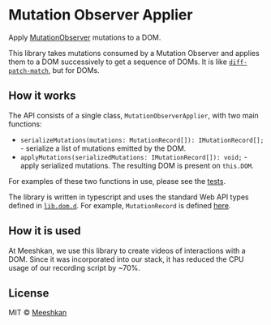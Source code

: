 # Mutation Observer Applier

Apply [MutationObserver](https://developer.mozilla.org/en-US/docs/Web/API/MutationObserver) mutations to a DOM.

This library takes mutations consumed by a Mutation Observer and applies them to a DOM successively to get a sequence of DOMs. It is like [`diff-patch-match`](https://github.com/google/diff-match-patch), but for DOMs.

## How it works

The API consists of a single class, `MutationObserverApplier`, with two main functions:

- `serializeMutations(mutations: MutationRecord[]): IMutationRecord[];` - serialize a list of mutations emitted by the DOM.
- `applyMutations(serializedMutations: IMutationRecord[]): void;` - apply serialized mutations. The resulting DOM is present on `this.DOM`.
    
For examples of these two functions in use, please see the [tests](https://github.com/meeshkan/mutation-observer-applier/blob/main/src/index.test.ts).

The library is written in typescript and uses the standard Web API types defined in [`lib.dom.d`](https://microsoft.github.io/PowerBI-JavaScript/interfaces/_node_modules_typedoc_node_modules_typescript_lib_lib_dom_d_.mutationobserver.html). For example, `MutationRecord` is defined [here](https://microsoft.github.io/PowerBI-JavaScript/interfaces/_node_modules_typedoc_node_modules_typescript_lib_lib_dom_d_.mutationrecord.html).

## How it is used

At Meeshkan, we use this library to create videos of interactions with a DOM. Since it was incorporated into our stack, it has reduced the CPU usage of our recording script by ~70%.

## License

MIT © [Meeshkan](http://meeshkan.com/)

